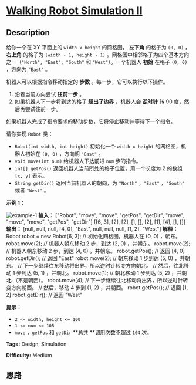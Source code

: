 # [Walking Robot Simulation II][title]

## Description

给你一个在 XY 平面上的 `width x height` 的网格图， **左下角**  的格子为 `(0, 0)` ， **右上角**  的格子为
`(width - 1, height - 1)` 。网格图中相邻格子为四个基本方向之一（`"North"`，`"East"`，`"South"` 和
`"West"`）。一个机器人 **初始**  在格子 `(0, 0)` ，方向为 `"East"` 。

机器人可以根据指令移动指定的 **步数**  。每一步，它可以执行以下操作。

  1. 沿着当前方向尝试 **往前一步**  。
  2. 如果机器人下一步将到达的格子 **超出了边界**  ，机器人会 **逆时针**  转 90 度，然后再尝试往前一步。

如果机器人完成了指令要求的移动步数，它将停止移动并等待下一个指令。

请你实现 `Robot` 类：

  * `Robot(int width, int height)` 初始化一个 `width x height` 的网格图，机器人初始在 `(0, 0)` ，方向朝 `"East"` 。
  * `void move(int num)` 给机器人下达前进 `num` 步的指令。
  * `int[] getPos()` 返回机器人当前所处的格子位置，用一个长度为 2 的数组 `[x, y]` 表示。
  * `String getDir()` 返回当前机器人的朝向，为 `"North"` ，`"East"` ，`"South"` 或者 `"West"` 。



**示例 1：**

![example-1](https://assets.leetcode.com/uploads/2021/10/09/example-1.png)
            **输入：**    ["Robot", "move", "move", "getPos", "getDir", "move", "move", "move", "getPos", "getDir"]    [[6, 3], [2], [2], [], [], [2], [1], [4], [], []]    **输出：**    [null, null, null, [4, 0], "East", null, null, null, [1, 2], "West"]        **解释：**    Robot robot = new Robot(6, 3); // 初始化网格图，机器人在 (0, 0) ，朝东。    robot.move(2);  // 机器人朝东移动 2 步，到达 (2, 0) ，并朝东。    robot.move(2);  // 机器人朝东移动 2 步，到达 (4, 0) ，并朝东。    robot.getPos(); // 返回 [4, 0]    robot.getDir(); // 返回 "East"    robot.move(2);  // 朝东移动 1 步到达 (5, 0) ，并朝东。                    // 下一步继续往东移动将出界，所以逆时针转变方向朝北。                    // 然后，往北移动 1 步到达 (5, 1) ，并朝北。    robot.move(1);  // 朝北移动 1 步到达 (5, 2) ，并朝 **北** （不是朝西）。    robot.move(4);  // 下一步继续往北移动将出界，所以逆时针转变方向朝西。                    // 然后，移动 4 步到 (1, 2) ，并朝西。    robot.getPos(); // 返回 [1, 2]    robot.getDir(); // 返回 "West"        



**提示：**

  * `2 <= width, height <= 100`
  * `1 <= num <= 105`
  * `move` ，`getPos` 和 `getDir`  **总共  **调用次数不超过 `104` 次。


**Tags:** Design, Simulation

**Difficulty:** Medium

## 思路

[title]: https://leetcode-cn.com/problems/walking-robot-simulation-ii
